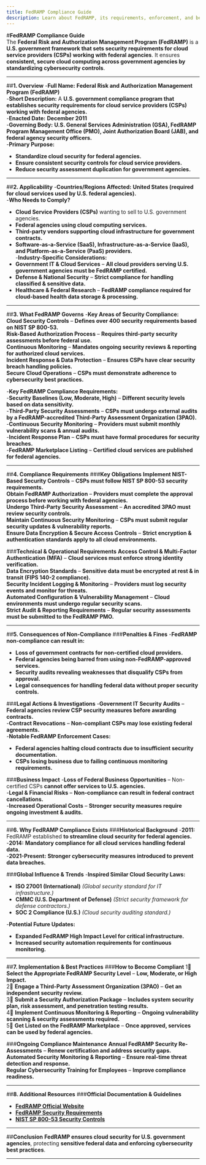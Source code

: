 ```yaml
---
title: FedRAMP Compliance Guide
description: Learn about FedRAMP, its requirements, enforcement, and best practices for cloud security in government operations.
---
```


#**FedRAMP Compliance Guide**  
The **Federal Risk and Authorization Management Program (FedRAMP)** is a **U.S. government framework that sets security requirements for cloud service providers (CSPs) working with federal agencies**. It ensures **consistent, secure cloud computing across government agencies by standardizing cybersecurity controls**.

---

##**1. Overview**
-**Full Name:** **Federal Risk and Authorization Management Program (FedRAMP)**  
-**Short Description:** A **U.S. government compliance program that establishes security requirements for cloud service providers (CSPs) working with federal agencies.**  
-**Enacted Date:** **December 2011**  
-**Governing Body:** **U.S. General Services Administration (GSA), FedRAMP Program Management Office (PMO), Joint Authorization Board (JAB), and federal agency security officers.**  
-**Primary Purpose:**  
  - **Standardize cloud security for federal agencies.**  
  - **Ensure consistent security controls for cloud service providers.**  
  - **Reduce security assessment duplication for government agencies.**  

---

##**2. Applicability**
-**Countries/Regions Affected:** **United States (required for cloud services used by U.S. federal agencies).**  
-**Who Needs to Comply?**  
  - **Cloud Service Providers (CSPs)** wanting to sell to U.S. government agencies.  
  - **Federal agencies using cloud computing services.**  
  - **Third-party vendors supporting cloud infrastructure for government contracts.**  
  - **Software-as-a-Service (SaaS), Infrastructure-as-a-Service (IaaS), and Platform-as-a-Service (PaaS) providers.**  
-**Industry-Specific Considerations:**  
  - **Government IT & Cloud Services** – **All cloud providers serving U.S. government agencies must be FedRAMP certified.**  
  - **Defense & National Security** – **Strict compliance for handling classified & sensitive data.**  
  - **Healthcare & Federal Research** – **FedRAMP compliance required for cloud-based health data storage & processing.**  

---

##**3. What FedRAMP Governs**
-**Key Areas of Security Compliance:**  
   **Cloud Security Controls** – **Defines over 400 security requirements based on NIST SP 800-53.**  
   **Risk-Based Authorization Process** – **Requires third-party security assessments before federal use.**  
   **Continuous Monitoring** – **Mandates ongoing security reviews & reporting for authorized cloud services.**  
   **Incident Response & Data Protection** – **Ensures CSPs have clear security breach handling policies.**  
   **Secure Cloud Operations** – **CSPs must demonstrate adherence to cybersecurity best practices.**  

-**Key FedRAMP Compliance Requirements:**  
  -**Security Baselines (Low, Moderate, High)** – **Different security levels based on data sensitivity.**  
  -**Third-Party Security Assessments** – **CSPs must undergo external audits by a FedRAMP-accredited Third-Party Assessment Organization (3PAO).**  
  -**Continuous Security Monitoring** – **Providers must submit monthly vulnerability scans & annual audits.**  
  -**Incident Response Plan** – **CSPs must have formal procedures for security breaches.**  
  -**FedRAMP Marketplace Listing** – **Certified cloud services are published for federal agencies.**  

---

##**4. Compliance Requirements**
###**Key Obligations**
 **Implement NIST-Based Security Controls** – **CSPs must follow NIST SP 800-53 security requirements.**  
 **Obtain FedRAMP Authorization** – **Providers must complete the approval process before working with federal agencies.**  
 **Undergo Third-Party Security Assessment** – **An accredited 3PAO must review security controls.**  
 **Maintain Continuous Security Monitoring** – **CSPs must submit regular security updates & vulnerability reports.**  
 **Ensure Data Encryption & Secure Access Controls** – **Strict encryption & authentication standards apply to all cloud environments.**  

###**Technical & Operational Requirements**
 **Access Control & Multi-Factor Authentication (MFA)** – **Cloud services must enforce strong identity verification.**  
 **Data Encryption Standards** – **Sensitive data must be encrypted at rest & in transit (FIPS 140-2 compliance).**  
 **Security Incident Logging & Monitoring** – **Providers must log security events and monitor for threats.**  
 **Automated Configuration & Vulnerability Management** – **Cloud environments must undergo regular security scans.**  
 **Strict Audit & Reporting Requirements** – **Regular security assessments must be submitted to the FedRAMP PMO.**  

---

##**5. Consequences of Non-Compliance**
###**Penalties & Fines**
-**FedRAMP non-compliance can result in:**  
  - **Loss of government contracts for non-certified cloud providers.**  
  - **Federal agencies being barred from using non-FedRAMP-approved services.**  
  - **Security audits revealing weaknesses that disqualify CSPs from approval.**  
  - **Legal consequences for handling federal data without proper security controls.**  

###**Legal Actions & Investigations**
-**Government IT Security Audits** – **Federal agencies review CSP security measures before awarding contracts.**  
-**Contract Revocations** – **Non-compliant CSPs may lose existing federal agreements.**  
-**Notable FedRAMP Enforcement Cases:**  
  - **Federal agencies halting cloud contracts due to insufficient security documentation.**  
  - **CSPs losing business due to failing continuous monitoring requirements.**  

###**Business Impact**
-**Loss of Federal Business Opportunities** – Non-certified CSPs **cannot offer services to U.S. agencies.**  
-**Legal & Financial Risks** – **Non-compliance can result in federal contract cancellations.**  
-**Increased Operational Costs** – **Stronger security measures require ongoing investment & audits.**  

---

##**6. Why FedRAMP Compliance Exists**
###**Historical Background**
-**2011:** FedRAMP established **to streamline cloud security for federal agencies.**  
-**2014:** **Mandatory compliance for all cloud services handling federal data.**  
-**2021-Present:** **Stronger cybersecurity measures introduced to prevent data breaches.**  

###**Global Influence & Trends**
-**Inspired Similar Cloud Security Laws:**  
  - **ISO 27001 (International)** *(Global security standard for IT infrastructure.)*  
  - **CMMC (U.S. Department of Defense)** *(Strict security framework for defense contractors.)*  
  - **SOC 2 Compliance (U.S.)** *(Cloud security auditing standard.)*  

-**Potential Future Updates:**  
  - **Expanded FedRAMP High Impact Level for critical infrastructure.**  
  - **Increased security automation requirements for continuous monitoring.**  

---

##**7. Implementation & Best Practices**
###**How to Become Compliant**
1⃣ **Select the Appropriate FedRAMP Security Level** – **Low, Moderate, or High Impact.**  
2⃣ **Engage a Third-Party Assessment Organization (3PAO)** – **Get an independent security review.**  
3⃣ **Submit a Security Authorization Package** – **Includes system security plan, risk assessment, and penetration testing results.**  
4⃣ **Implement Continuous Monitoring & Reporting** – **Ongoing vulnerability scanning & security assessments required.**  
5⃣ **Get Listed on the FedRAMP Marketplace** – **Once approved, services can be used by federal agencies.**  

###**Ongoing Compliance Maintenance**
 **Annual FedRAMP Security Re-Assessments** – **Renew certification and address security gaps.**  
 **Automated Security Monitoring & Reporting** – **Ensure real-time threat detection and response.**  
 **Regular Cybersecurity Training for Employees** – **Improve compliance readiness.**  

---

##**8. Additional Resources**
###**Official Documentation & Guidelines**
- **[ FedRAMP Official Website](https://www.fedramp.gov/)**  
- **[ FedRAMP Security Requirements](https://www.fedramp.gov/resources/documents/)**  
- **[ NIST SP 800-53 Security Controls](https://csrc.nist.gov/publications/detail/sp/800-53/rev-5/final)**  

---

##**Conclusion**
**FedRAMP ensures cloud security for U.S. government agencies**, protecting **sensitive federal data and enforcing cybersecurity best practices**.

---
